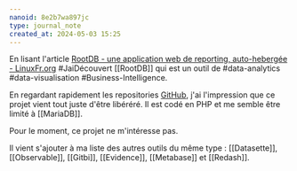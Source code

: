 ```yaml
---
nanoid: 8e2b7wa897jc
type: journal_note
created_at: 2024-05-03 15:25
---
```

En lisant l'article [RootDB - une application web de reporting, auto-hebergée - LinuxFr.org](https://linuxfr.org/news/rootdb-une-application-web-de-reporting-auto-hebergee) #JaiDécouvert [[RootDB]] qui est un outil de #data-analytics #data-visualisation #Business-Intelligence.  

En regardant rapidement les repositories [GitHub](https://github.com/orgs/RootDBApp/repositories), j'ai l'impression que ce projet vient tout juste d'être libéréré.
Il est codé en PHP et me semble être limité à [[MariaDB]].

Pour le moment, ce projet ne m'intéresse pas.

Il vient s'ajouter à ma liste des autres outils du même type : [[Datasette]], [[Observable]], [[Gitbi]], [[Evidence]], [[Metabase]] et [[Redash]].
